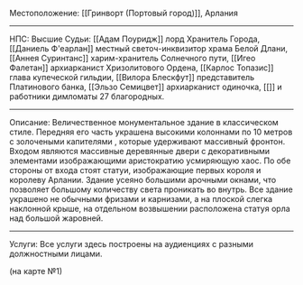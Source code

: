 Местоположение: [[Гринворт (Портовый город)]], Арлания
_______
НПС: Высшие Судьи: [[Адам Поуридж]] лорд Хранитель Города, [[Даниель Ф'еарлан]] местный светоч-инквизитор храма Белой Длани, [[Аннея Суринтанс]] харим-хранитель Солнечного пути, [[Игео Фалетан]] архиарканист Хризолитового Ордена, [[Карлос Топазис]] глава купеческой гильдии, [[Вилора Блескфут]] представитель Платинового банка, [[Эльзо Семицвет]] архиарканист одиночка, [[]]  и работники димломаты 27 благородных.
______
Описание: Величественное монументальное здание в классическом стиле. Передняя его часть украшена высокими колоннами по 10 метров с золочеными капителями , которые удерживают массивный фронтон. Входом являются массивные деревянные двери с декоративными элементами изображающими аристократию усмиряющую хаос. По обе стороны от входа стоят статуи, изображающие первых короля и королеву Арлании. Здание усеяно большими арочными окнами, что позволяет большому количеству света проникать во внутрь. Все здание украшено не обычными фризами и карнизами, а на плоской слегка наклонной крыше, на отдельном возвышении расположена статуя орла над большой жаровней.
______
Услуги: Все услуги здесь построены на аудиенциях с разными должностными лицами. 

(на карте №1)